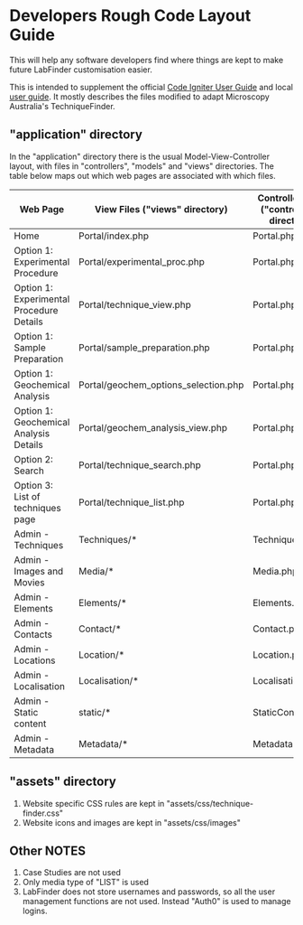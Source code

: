 # Developers Rough Code Layout Guide

This will help any software developers find where things are kept to make future LabFinder customisation easier.

This is intended to supplement the official [Code Igniter User Guide](https://codeigniter.com/user_guide/index.html) and local [user guide](user_guide).
It mostly describes the files modified to adapt Microscopy Australia's TechniqueFinder.

## "application" directory

In the "application" directory there is the usual Model-View-Controller layout, with files in "controllers", "models" and "views" directories.
The table below maps out which web pages are associated with which files.

| Web Page                                | View Files ("views" directory)       |  Controller Files ("controllers" directory)  | Model File ("models" directory) |
|-----------------------------------------|--------------------------------------|----------------------------------------------|---------------------------------|
| Home                                    | Portal/index.php                     | Portal.php                                   |                                 |
| Option 1: Experimental Procedure        | Portal/experimental_proc.php         | Portal.php                                   | ExperimentalProc_model.php      |
| Option 1: Experimental Procedure Details | Portal/technique_view.php           | Portal.php                                   | Techniques_model.php            |
| Option 1: Sample Preparation            | Portal/sample_preparation.php        | Portal.php                                   | SamplePrep_model.php,  Media_model.php |
| Option 1: Geochemical Analysis          | Portal/geochem_options_selection.php | Portal.php                                   | OptionChoice_model.php, OptionCombination.php, Elements_model.php   |
| Option 1: Geochemical Analysis Details  | Portal/geochem_analysis_view.php     | Portal.php                                   | Techniques_model.php, Elements_model.php |
| Option 2: Search                        | Portal/technique_search.php          | Portal.php                                   | Techniques_model.php, Media_model.php |
| Option 3: List of techniques page       | Portal/technique_list.php            | Portal.php                                   | Techniques_model.php            |
| Admin - Techniques                      | Techniques/*                         | Techniques.php                               | Techniques_model.php            |     
| Admin - Images and Movies               | Media/*                              | Media.php                                    | Media_model.php                 |     
| Admin - Elements                        | Elements/*                           | Elements.php                                 | Elements_model.php              | 
| Admin - Contacts                        | Contact/*                            | Contact.php                                  | Contact_model.php               | 
| Admin - Locations                       | Location/*                           | Location.php                                 | Location_model.php              | 
| Admin - Localisation                    | Localisation/*                       | Localisation.php                             | Localisation_model.php          | 
| Admin - Static content                  | static/*                             | StaticContent.php                            | Static_model.php                | 
| Admin - Metadata                        | Metadata/*                           | Metadata.php                                 | Metadata_model.php              | 

## "assets" directory ##

1) Website specific CSS rules are kept in "assets/css/technique-finder.css"
2) Website icons and images are kept in "assets/css/images"

## Other NOTES ##

1) Case Studies are not used
2) Only media type of "LIST" is used
3) LabFinder does not store usernames and passwords, so all the user management functions are not used. Instead "Auth0" is used to manage logins. 
